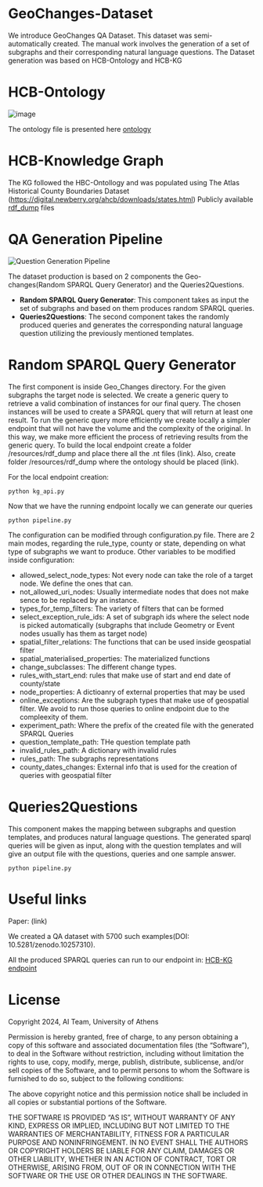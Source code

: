 # GeoChanges-Dataset
We introduce GeoChanges QA Dataset. This dataset was semi-automatically created. The manual work involves the generation of a set of subgraphs and their corresponding natural language questions. The Dataset generation was based on HCB-Ontology and HCB-KG


# HCB-Ontology
![image](https://github.com/AI-team-UoA/GeoChanges-Dataset/assets/58078938/c19d3a63-6b3b-4222-be56-3221fb98ce58)

The ontology file is presented here [ontology](https://github.com/AI-team-UoA/GeoChanges-Dataset/blob/main/Geo_Changes/resources/ontology/HistoricCountyBoundariesOntology.owl)

# HCB-Knowledge Graph
The KG followed the HBC-Ontollogy and was populated using The Atlas Historical County Boundaries Dataset (https://digital.newberry.org/ahcb/downloads/states.html)
Publicly available [rdf_dump](https://drive.google.com/drive/folders/1HFWT9dvkB8LRkhOxoLfFum8RRrIzkHQg?usp=sharing) files

# QA Generation Pipeline
![Question Generation Pipeline](https://github.com/AI-team-UoA/GeoChanges-Dataset/assets/58078938/f32927b3-1b70-475f-a5eb-5fd5f5f477f1)


The dataset production is based on 2 components the Geo-changes(Random SPARQL Query Generator) and the Queries2Questions.

- **Random SPARQL Query Generator**: This component takes as input the set of subgraphs and based on them produces random SPARQL queries.
- **Queries2Questions**: The second component takes the randomly produced queries and generates the corresponding natural language question utilizing the previously mentioned templates.

# Random SPARQL Query Generator
The first component is inside Geo_Changes directory. For the given subgraphs the target node is selected. We create a generic query to retrieve a valid combination of instances for our final query. The chosen instances will be used to create a SPARQL query that will return at least one result.
To run the generic query more efficiently we create locally a simpler endpoint that will not have the volume and the complexity of the original. In this way, we make more efficient the process of retrieving results from the generic query. To build the local endpoint create a folder /resources/rdf_dump and place there all the .nt files (link). Also, create folder /resources/rdf_dump where the ontology should be placed (link).

For the local endpoint creation:

    python kg_api.py

Now that we have the running endpoint locally we can generate our queries

    python pipeline.py

The configuration can be modified through configuration.py file. There are 2 main modes, regarding the rule_type, county or state, depending on what type of subgraphs we want to produce.
Other variables to be modified inside configuration:

 - allowed_select_node_types: Not every node can take the role of a target node. We define the ones that can.
 - not_allowed_uri_nodes: Usually intermediate nodes that does not make sence to be replaced by an instance.
 - types_for_temp_filters: The variety of filters that can be formed
 - select_exception_rule_ids: A set of subgraph ids where the select node is picked automatically (subgraphs that include Geometry or Event nodes usually has them as target node)
 - spatial_filter_relations: The functions that can be used inside geospatial filter
 - spatial_materialised_properties: The materialized functions
 - change_subclasses: The different change types.
 - rules_with_start_end: rules that make use of start and end date of county/state
 - node_properties: A dictioanry of external properties that may be used
 - online_exceptions: Are the subgraph types that make use of geospatial filter. We avoid to run those queries to online endpoint due to the compleexity of them.
 - experiment_path: Where the prefix of the created file with the generated SPARQL Queries
 - question_template_path: THe question template path
 - invalid_rules_path: A dictionary with invalid rules
 - rules_path: The subgraphs representations
 - county_dates_changes: External info that is used for the creation of queries with geospatial filter


# Queries2Questions
This component makes the mapping between subgraphs and question templates, and produces natural language questions. The generated sparql queries will be given as input, along with the question templates and will give an output file with the questions, queries and one sample answer.
    
    python pipeline.py

# Useful links
Paper: (link)

We created a QA dataset with 5700 such examples(DOI: 10.5281/zenodo.10257310). 

All the produced SPARQL queries can run to our endpoint in:
[HCB-KG endpoint](http://pyravlos2.di.uoa.gr:8080/ushistoricalcounties/)

# License
Copyright 2024, AI Team, University of Athens

Permission is hereby granted, free of charge, to any person obtaining a copy of this software and associated documentation files (the “Software”), to deal in the Software without restriction, including without limitation the rights to use, copy, modify, merge, publish, distribute, sublicense, and/or sell copies of the Software, and to permit persons to whom the Software is furnished to do so, subject to the following conditions:

The above copyright notice and this permission notice shall be included in all copies or substantial portions of the Software.

THE SOFTWARE IS PROVIDED “AS IS”, WITHOUT WARRANTY OF ANY KIND, EXPRESS OR IMPLIED, INCLUDING BUT NOT LIMITED TO THE WARRANTIES OF MERCHANTABILITY, FITNESS FOR A PARTICULAR PURPOSE AND NONINFRINGEMENT. IN NO EVENT SHALL THE AUTHORS OR COPYRIGHT HOLDERS BE LIABLE FOR ANY CLAIM, DAMAGES OR OTHER LIABILITY, WHETHER IN AN ACTION OF CONTRACT, TORT OR OTHERWISE, ARISING FROM, OUT OF OR IN CONNECTION WITH THE SOFTWARE OR THE USE OR OTHER DEALINGS IN THE SOFTWARE.
   







